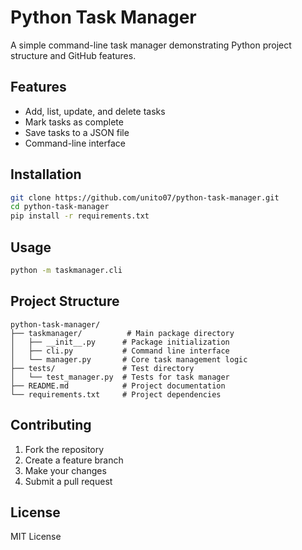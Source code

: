 # Python Task Manager

A simple command-line task manager demonstrating Python project structure and GitHub features.

## Features
- Add, list, update, and delete tasks
- Mark tasks as complete
- Save tasks to a JSON file
- Command-line interface

## Installation
```bash
git clone https://github.com/unito07/python-task-manager.git
cd python-task-manager
pip install -r requirements.txt
```

## Usage
```bash
python -m taskmanager.cli
```

## Project Structure
```
python-task-manager/
├── taskmanager/          # Main package directory
│   ├── __init__.py      # Package initialization
│   ├── cli.py           # Command line interface
│   └── manager.py       # Core task management logic
├── tests/               # Test directory
│   └── test_manager.py  # Tests for task manager
├── README.md            # Project documentation
└── requirements.txt     # Project dependencies
```

## Contributing
1. Fork the repository
2. Create a feature branch
3. Make your changes
4. Submit a pull request

## License
MIT License